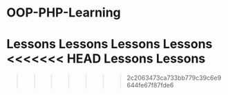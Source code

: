 # OOP-PHP-Learning
Lessons
Lessons
Lessons
Lessons
<<<<<<< HEAD
Lessons
Lessons
=======
>>>>>>> 2c2063473ca733bb779c39c6e9644fe67f87fde6
